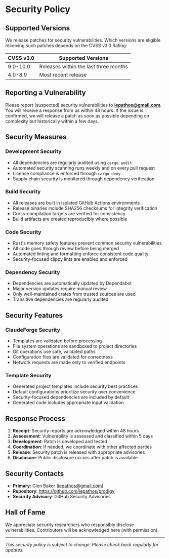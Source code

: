 # Security Policy

## Supported Versions

We release patches for security vulnerabilities. Which versions are eligible receiving such patches depends on the CVSS v3.0 Rating:

| CVSS v3.0 | Supported Versions                        |
| --------- | ----------------------------------------- |
| 9.0-10.0  | Releases within the last three months    |
| 4.0-8.9   | Most recent release                       |

## Reporting a Vulnerability

Please report (suspected) security vulnerabilities to **[iepathos@gmail.com](mailto:iepathos@gmail.com)**. You will receive a response from us within 48 hours. If the issue is confirmed, we will release a patch as soon as possible depending on complexity but historically within a few days.

## Security Measures

### Development Security
- All dependencies are regularly audited using `cargo audit`
- Automated security scanning runs weekly and on every pull request
- License compliance is enforced through `cargo deny`
- Supply chain security is monitored through dependency verification

### Build Security
- All releases are built in isolated GitHub Actions environments
- Release binaries include SHA256 checksums for integrity verification
- Cross-compilation targets are verified for consistency
- Build artifacts are created reproducibly where possible

### Code Security
- Rust's memory safety features prevent common security vulnerabilities
- All code goes through review before being merged
- Automated linting and formatting enforce consistent code quality
- Security-focused clippy lints are enabled and enforced

### Dependency Security
- Dependencies are automatically updated by Dependabot
- Major version updates require manual review
- Only well-maintained crates from trusted sources are used
- Transitive dependencies are regularly audited

## Security Features

### ClaudeForge Security
- Templates are validated before processing
- File system operations are sandboxed to project directories
- Git operations use safe, validated paths
- Configuration files are validated for correctness
- Network requests are made only to verified endpoints

### Template Security
- Generated project templates include security best practices
- Default configurations prioritize security over convenience
- Security-focused dependencies are included by default
- Generated code includes appropriate input validation

## Response Process

1. **Receipt**: Security reports are acknowledged within 48 hours
2. **Assessment**: Vulnerability is assessed and classified within 5 days
3. **Development**: Patch is developed and tested
4. **Coordination**: If needed, we coordinate with other affected parties
5. **Release**: Security patch is released with appropriate advisories
6. **Disclosure**: Public disclosure occurs after patch is available

## Security Contacts

- **Primary**: Glen Baker (iepathos@gmail.com)
- **Repository**: https://github.com/iepathos/prodigy
- **Security Advisory**: GitHub Security Advisories

## Hall of Fame

We appreciate security researchers who responsibly disclose vulnerabilities. Contributors will be acknowledged here (with permission).

---

*This security policy is subject to change. Please check back regularly for updates.*
